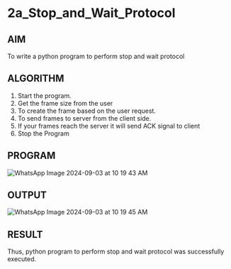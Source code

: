 # 2a_Stop_and_Wait_Protocol
## AIM 
To write a python program to perform stop and wait protocol
## ALGORITHM
1. Start the program.
2. Get the frame size from the user
3. To create the frame based on the user request.
4. To send frames to server from the client side.
5. If your frames reach the server it will send ACK signal to client
6. Stop the Program
## PROGRAM

![WhatsApp Image 2024-09-03 at 10 19 43 AM](https://github.com/user-attachments/assets/a36b66ff-dfec-4ab9-a3d0-3b520a0c0aa2)

## OUTPUT

![WhatsApp Image 2024-09-03 at 10 19 45 AM](https://github.com/user-attachments/assets/7eadd648-317a-4709-9ff3-13376eca899d)

## RESULT
Thus, python program to perform stop and wait protocol was successfully executed.
